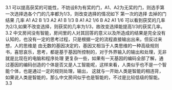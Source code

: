 3.1
可以提高获奖的可能性，不妨设B为有奖的门，A1、A2为无奖的门，则选手第一次选择选各个门的几率都为1/3，则改变选择的情况如下
第一次的选择   去掉的门   结果     几率
  A1            A2      B       1/3
  A2            A1      B       1/3
  B             A1      A2      1/6
  B             A2      A1      1/6
可以看到获奖的几率为2/3,如果不改变选择，则获奖的几率为1/3，故改变选择能提高1/3的获奖几率。
3.2
中文房间没有智能，房间里的人对其回答的意义以及所造成的结果是完全没有认知的，也没有一定的思考过程，只是根据一定的流程直接输出出来。但反过来想，人的思维是
由无数的基因决定的，基因又相当于人类思维的一种高级规则书，喜怒哀乐，思考，都是基于基因所控制的，对于外界输入的输出和处理，无非就是比现在的电脑和程序处理
更复杂一些，如果有一天基因的编码全部了解，通过基因的编码创造的个体是否又是人工智能呢，这样来看，人类似乎也不是一个智能个体，也是通过一定的规则处理，输出，
这就与一开始人类是智能的相违背，如果说人类是智能的，那么中文房间似乎也是智能的，不过是比较低级的智能。
3.3
